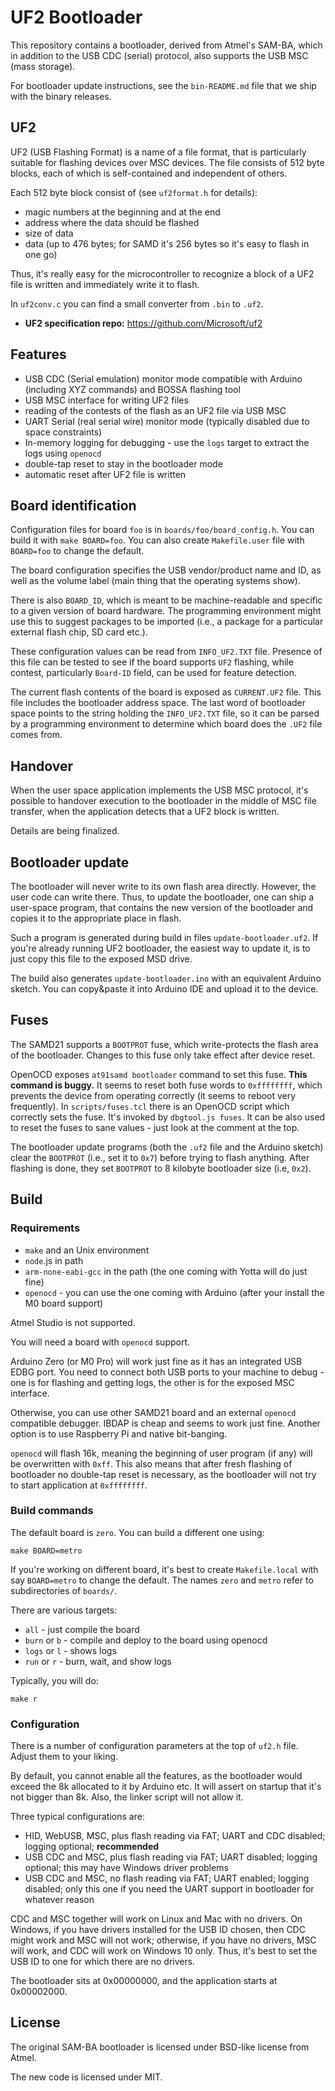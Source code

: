 # UF2 Bootloader

This repository contains a bootloader, derived from Atmel's SAM-BA,
which in addition to the USB CDC (serial) protocol, also supports
the USB MSC (mass storage).

For bootloader update instructions, see the `bin-README.md` file
that we ship with the binary releases.

## UF2 

UF2 (USB Flashing Format) is a name of a file format, that is particularly 
suitable for flashing devices over MSC devices. The file consists
of 512 byte blocks, each of which is self-contained and independent
of others.

Each 512 byte block consist of (see `uf2format.h` for details):
* magic numbers at the beginning and at the end
* address where the data should be flashed
* size of data
* data (up to 476 bytes; for SAMD it's 256 bytes so it's easy to flash in one go)

Thus, it's really easy for the microcontroller to recognize a block of
a UF2 file is written and immediately write it to flash.

In `uf2conv.c` you can find a small converter from `.bin` to `.uf2`.

* **UF2 specification repo:** https://github.com/Microsoft/uf2

## Features

* USB CDC (Serial emulation) monitor mode compatible with Arduino 
  (including XYZ commands) and BOSSA flashing tool
* USB MSC interface for writing UF2 files
* reading of the contests of the flash as an UF2 file via USB MSC
* UART Serial (real serial wire) monitor mode (typically disabled due to space constraints)
* In-memory logging for debugging - use the `logs` target to extract the logs using `openocd`
* double-tap reset to stay in the bootloader mode
* automatic reset after UF2 file is written

## Board identification

Configuration files for board `foo` is in `boards/foo/board_config.h`. You can
build it with `make BOARD=foo`. You can also create `Makefile.user` file with `BOARD=foo`
to change the default.

The board configuration specifies the USB vendor/product name and ID,
as well as the volume label (main thing that the operating systems show).

There is also `BOARD_ID`, which is meant to be machine-readable and specific
to a given version of board hardware. The programming environment might use
this to suggest packages to be imported (i.e., a package for a particular
external flash chip, SD card etc.).

These configuration values can be read from `INFO_UF2.TXT` file.
Presence of this file can be tested to see if the board supports `UF2` flashing,
while contest, particularly `Board-ID` field, can be used for feature detection.

The current flash contents of the board is exposed as `CURRENT.UF2` file.
This file includes the bootloader address space. The last word of bootloader
space points to the string holding the `INFO_UF2.TXT` file, so it can be parsed
by a programming environment to determine which board does the `.UF2` file comes from.

## Handover

When the user space application implements the USB MSC protocol, it's possible to
handover execution to the bootloader in the middle of MSC file transfer,
when the application detects that a UF2 block is written.

Details are being finalized.

## Bootloader update

The bootloader will never write to its own flash area directly.
However, the user code can write there.
Thus, to update the bootloader, one can ship a user-space program,
that contains the new version of the bootloader and copies it to the
appropriate place in flash.

Such a program is generated during build in files `update-bootloader.uf2`.
If you're already running UF2 bootloader, the easiest way to update
it, is to just copy this file to the exposed MSD drive.

The build also generates `update-bootloader.ino` with an equivalent Arduino
sketch. You can copy&paste it into Arduino IDE and upload it to the device.

## Fuses

The SAMD21 supports a `BOOTPROT` fuse, which write-protects the flash area of
the bootloader. Changes to this fuse only take effect after device reset.

OpenOCD exposes `at91samd bootloader` command to set this fuse. **This command is buggy.**
It seems to reset both fuse words to `0xffffffff`, which prevents the device
from operating correctly (it seems to reboot very frequently). 
In `scripts/fuses.tcl` there is an OpenOCD script
which correctly sets the fuse. It's invoked by `dbgtool.js fuses`. It can be also
used to reset the fuses to sane values - just look at the comment at the top.

The bootloader update programs (both the `.uf2` file and the Arduino sketch)
clear the `BOOTPROT` (i.e., set it to `0x7`) before trying to flash anything.
After flashing is done, they set `BOOTPROT` to 8 kilobyte bootloader size (i.e, `0x2`).

## Build

### Requirements

* `make` and an Unix environment
* `node`.js in path
* `arm-none-eabi-gcc` in the path (the one coming with Yotta will do just fine)
* `openocd` - you can use the one coming with Arduino (after your install the M0 board support)

Atmel Studio is not supported.

You will need a board with `openocd` support.

Arduino Zero (or M0 Pro) will work just fine as it has an integrated USB EDBG
port. You need to connect both USB ports to your machine to debug - one is for
flashing and getting logs, the other is for the exposed MSC interface.

Otherwise, you can use other SAMD21 board and an external `openocd` compatible
debugger. IBDAP is cheap and seems to work just fine. Another option is to use
Raspberry Pi and native bit-banging.

`openocd` will flash 16k, meaning the beginning of user program (if any) will
be overwritten with `0xff`. This also means that after fresh flashing of bootloader
no double-tap reset is necessary, as the bootloader will not try to start application
at `0xffffffff`.

### Build commands

The default board is `zero`. You can build a different one using:

```
make BOARD=metro
```

If you're working on different board, it's best to create `Makefile.local` 
with say `BOARD=metro` to change the default.
The names `zero` and `metro` refer to subdirectories of `boards/`.

There are various targets:
* `all` - just compile the board
* `burn` or `b` - compile and deploy to the board using openocd
* `logs` or `l` - shows logs
* `run` or `r` - burn, wait, and show logs

Typically, you will do:

```
make r
```

### Configuration

There is a number of configuration parameters at the top of `uf2.h` file.
Adjust them to your liking.

By default, you cannot enable all the features, as the bootloader would exceed 
the 8k allocated to it by Arduino etc. It will assert on startup that it's not bigger
than 8k. Also, the linker script will not allow it.

Three typical configurations are:

* HID, WebUSB, MSC, plus flash reading via FAT; UART and CDC disabled; 
  logging optional; **recommended**
* USB CDC and MSC, plus flash reading via FAT; UART disabled; 
  logging optional; this may have Windows driver problems
* USB CDC and MSC, no flash reading via FAT; UART enabled; 
  logging disabled; 
  only this one if you need the UART support in bootloader for whatever reason

CDC and MSC together will work on Linux and Mac with no drivers.
On Windows, if you have drivers installed for the USB ID chosen, 
then CDC might work and MSC will not work;
otherwise, if you have no drivers, MSC will work, and CDC will work on Windows 10 only.
Thus, it's best to set the USB ID to one for which there are no drivers.

The bootloader sits at 0x00000000, and the application starts at 0x00002000.


## License

The original SAM-BA bootloader is licensed under BSD-like license from Atmel.

The new code is licensed under MIT.
